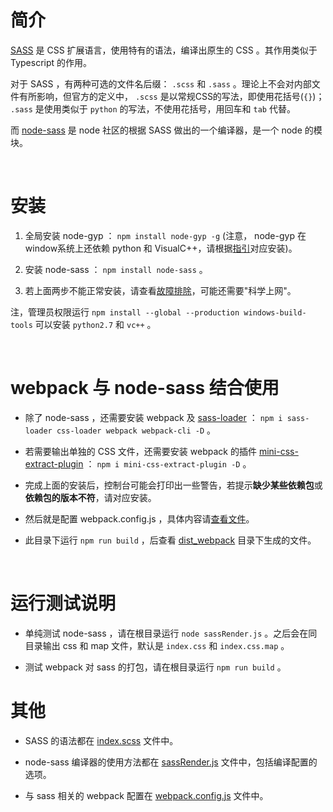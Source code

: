 
# 简介

[SASS](https://www.sass.hk/) 是 CSS 扩展语言，使用特有的语法，编译出原生的 CSS 。其作用类似于 Typescript 的作用。

对于 SASS ，有两种可选的文件名后缀： `.scss` 和 `.sass` 。理论上不会对内部文件有所影响，但官方的定义中， `.scss` 是以常规CSS的写法，即使用花括号(`{}`)； `.sass` 是使用类似于 `python` 的写法，不使用花括号，用回车和 `tab` 代替。

而 [node-sass](https://github.com/sass/node-sass) 是 node 社区的根据 SASS 做出的一个编译器，是一个 node 的模块。

</br>

# 安装

1. 全局安装 node-gyp ： `npm install node-gyp -g` (注意， node-gyp 在window系统上还依赖 python 和 VisualC++，请根据[指引](https://github.com/nodejs/node-gyp#on-windows)对应安装)。

2. 安装 node-sass ： `npm install node-sass` 。

3. 若上面两步不能正常安装，请查看[故障排除](https://github.com/sass/node-sass/blob/master/TROUBLESHOOTING.md)，可能还需要"科学上网"。

注，管理员权限运行 `npm install --global --production windows-build-tools` 可以安装 `python2.7` 和 `vc++` 。

</br>

# webpack 与 node-sass 结合使用

- 除了 node-sass ，还需要安装 webpack 及 [sass-loader](https://www.npmjs.com/package/sass-loader) ： `npm i sass-loader css-loader webpack webpack-cli -D` 。

- 若需要输出单独的 CSS 文件，还需要安装 webpack 的插件 [mini-css-extract-plugin](https://www.npmjs.com/package/mini-css-extract-plugin) ： `npm i mini-css-extract-plugin -D` 。

- 完成上面的安装后，控制台可能会打印出一些警告，若提示**缺少某些依赖包**或**依赖包的版本不符**，请对应安装。

- 然后就是配置 webpack.config.js ，具体内容请[查看文件](./webpack.config.js)。

- 此目录下运行 `npm run build` ，后查看 [dist_webpack](./dist_webpack) 目录下生成的文件。

</br>

# 运行测试说明

- 单纯测试 node-sass ，请在根目录运行 `node sassRender.js` 。之后会在同目录输出 css 和 map 文件，默认是 `index.css` 和 `index.css.map` 。

- 测试 webpack 对 sass 的打包，请在根目录运行 `npm run build` 。

# 其他

- SASS 的语法都在 [index.scss](./index.scss) 文件中。

- node-sass 编译器的使用方法都在 [sassRender.js](./sassRender.js) 文件中，包括编译配置的选项。

- 与 sass 相关的 webpack 配置在 [webpack.config.js](./webpack.config.js) 文件中。
